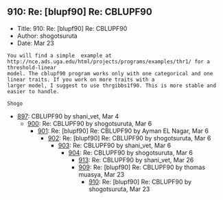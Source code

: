 ## 910: Re: [blupf90] Re: CBLUPF90

- Title: 910: Re: [blupf90] Re: CBLUPF90
- Author: shogotsuruta
- Date: Mar 23

```
You will find a simple	example at http://nce.ads.uga.edu/html/projects/programs/examples/thr1/ for a threshold-linear
model. The cblupf90 program works only with one categorical and one linear traits. If you work on more traits with a
larger model, I suggest to use thrgibbs1f90. This is more stable and easier to handle.

Shogo
```

- [897](0897.md): CBLUPF90 by shani_vet, Mar 4
    - [900](0900.md): Re: CBLUPF90 by shogotsuruta, Mar 6
        - [901](0901.md): Re: [blupf90] Re: CBLUPF90 by Ayman EL Nagar, Mar 6
            - [902](0902.md): Re: [blupf90] Re: CBLUPF90 by shogotsuruta, Mar 6
                - [903](0903.md): Re: CBLUPF90 by shani_vet, Mar 6
                    - [904](0904.md): Re: CBLUPF90 by shogotsuruta, Mar 6
                        - [913](0913.md): Re: CBLUPF90 by shani_vet, Mar 26
                        - [909](0909.md): Re: [blupf90] Re: CBLUPF90 by thomas muasya, Mar 23
                            - [910](0910.md): Re: [blupf90] Re: CBLUPF90 by shogotsuruta, Mar 23
